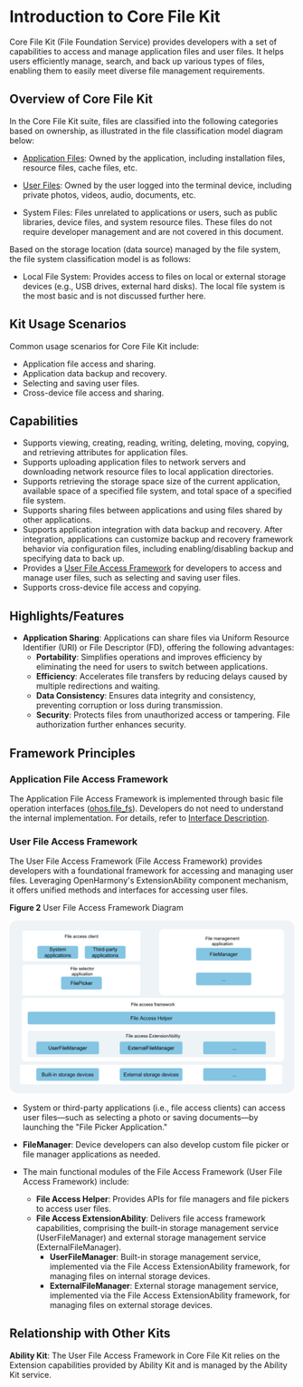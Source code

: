 # Introduction to Core File Kit

Core File Kit (File Foundation Service) provides developers with a set of capabilities to access and manage application files and user files. It helps users efficiently manage, search, and back up various types of files, enabling them to easily meet diverse file management requirements.

## Overview of Core File Kit

In the Core File Kit suite, files are classified into the following categories based on ownership, as illustrated in the file classification model diagram below:

- [Application Files](./cj-app-file-overview.md): Owned by the application, including installation files, resource files, cache files, etc.

- [User Files](./cj-user-file-overview.md): Owned by the user logged into the terminal device, including private photos, videos, audio, documents, etc.

- System Files: Files unrelated to applications or users, such as public libraries, device files, and system resource files. These files do not require developer management and are not covered in this document.

Based on the storage location (data source) managed by the file system, the file system classification model is as follows:

- Local File System: Provides access to files on local or external storage devices (e.g., USB drives, external hard disks). The local file system is the most basic and is not discussed further here.

## Kit Usage Scenarios

Common usage scenarios for Core File Kit include:

- Application file access and sharing.
- Application data backup and recovery.
- Selecting and saving user files.
- Cross-device file access and sharing.

## Capabilities

- Supports viewing, creating, reading, writing, deleting, moving, copying, and retrieving attributes for application files.
- Supports uploading application files to network servers and downloading network resource files to local application directories.
- Supports retrieving the storage space size of the current application, available space of a specified file system, and total space of a specified file system.
- Supports sharing files between applications and using files shared by other applications.
- Supports application integration with data backup and recovery. After integration, applications can customize backup and recovery framework behavior via configuration files, including enabling/disabling backup and specifying data to back up.
- Provides a [User File Access Framework](#user-file-access-framework) for developers to access and manage user files, such as selecting and saving user files.
- Supports cross-device file access and copying.

## Highlights/Features

- **Application Sharing**: Applications can share files via Uniform Resource Identifier (URI) or File Descriptor (FD), offering the following advantages:
    - **Portability**: Simplifies operations and improves efficiency by eliminating the need for users to switch between applications.
    - **Efficiency**: Accelerates file transfers by reducing delays caused by multiple redirections and waiting.
    - **Data Consistency**: Ensures data integrity and consistency, preventing corruption or loss during transmission.
    - **Security**: Protects files from unauthorized access or tampering. File authorization further enhances security.

## Framework Principles

### Application File Access Framework

The Application File Access Framework is implemented through basic file operation interfaces ([ohos.file_fs](../../../reference/source_en/CoreFileKit/cj-apis-file_fs.md)). Developers do not need to understand the internal implementation. For details, refer to [Interface Description](./cj-app-file-access.md#interface-description).

### User File Access Framework

The User File Access Framework (File Access Framework) provides developers with a foundational framework for accessing and managing user files. Leveraging OpenHarmony's ExtensionAbility component mechanism, it offers unified methods and interfaces for accessing user files.

**Figure 2** User File Access Framework Diagram

![User file access framework](figures/user-file-access-framework.png)

- System or third-party applications (i.e., file access clients) can access user files—such as selecting a photo or saving documents—by launching the "File Picker Application."

- **FileManager**: Device developers can also develop custom file picker or file manager applications as needed. <!--RP1--><!--RP1End-->

- The main functional modules of the File Access Framework (User File Access Framework) include:
    - **File Access Helper**: Provides APIs for file managers and file pickers to access user files.
    - **File Access ExtensionAbility**: Delivers file access framework capabilities, comprising the built-in storage management service (UserFileManager) and external storage management service (ExternalFileManager).
        - **UserFileManager**: Built-in storage management service, implemented via the File Access ExtensionAbility framework, for managing files on internal storage devices.
        - **ExternalFileManager**: External storage management service, implemented via the File Access ExtensionAbility framework, for managing files on external storage devices.

## Relationship with Other Kits

**Ability Kit**: The User File Access Framework in Core File Kit relies on the Extension capabilities provided by Ability Kit and is managed by the Ability Kit service.